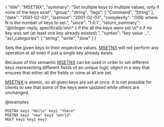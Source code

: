 {
  "title": "MSETNX",
  "summary": "Set multiple keys to multiple values, only if none of the keys exist",
  "group": "string",
  "tags": [
    "Command",
    "String"
  ],
  "date": "2001-02-03",
  "lastmod": "2001-02-03",
  "complexity": "O(N) where N is the number of keys to set.",
  "since": "1.0.1",
  "return_summary": "@integer-reply, specifically:\n\n* `1` if the all the keys were set.\n* `0` if no key was set (at least one key already existed).",
  "syntax": "key value ...",
  "acl_categories": [
    "string",
    "write",
    "slow"
  ]
}

Sets the given keys to their respective values.
[MSETNX](/commands/msetnx) will not perform any operation at all even if just a single key already
exists.

Because of this semantic [MSETNX](/commands/msetnx) can be used in order to set different keys
representing different fields of an unique logic object in a way that ensures
that either all the fields or none at all are set.

[MSETNX](/commands/msetnx) is atomic, so all given keys are set at once.
It is not possible for clients to see that some of the keys were updated while
others are unchanged.

@examples

```cli
MSETNX key1 "Hello" key2 "there"
MSETNX key2 "new" key3 "world"
MGET key1 key2 key3
```

